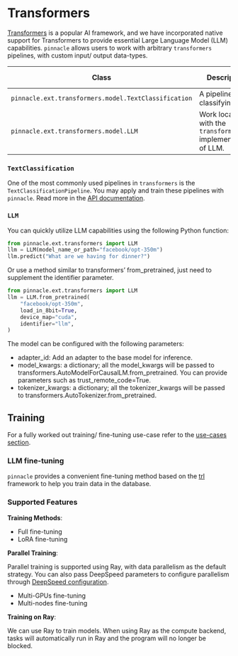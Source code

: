 # Transformers

[Transformers](https://huggingface.co/docs/transformers/index) is a popular AI framework, and we have incorporated native support for Transformers to provide essential Large Language Model (LLM) capabilities.
`pinnacle` allows users to work with arbitrary `transformers` pipelines, with custom input/ output data-types.

| Class | Description | GitHub | API-docs |
| --- | --- | --- | --- |
| `pinnacle.ext.transformers.model.TextClassification` | A pipeline for classifying text. | [Code](https://github.com/pinnacle/pinnacle/blob/main/pinnacle/transformers/model.py) | [Docs](/docs/api/ext/transformers/model#textclassificationpipeline) |
| `pinnacle.ext.transformers.model.LLM` | Work locally with the `transformers` implementations of LLM. | [Code](https://github.com/pinnacle/pinnacle/blob/main/pinnacle/ext/transformers/model.py) | [Docs](/docs/api/ext/transformers/model#llm) |


### `TextClassification`

One of the most commonly used pipelines in `transformers` is the `TextClassificationPipeline`.
You may apply and train these pipelines with `pinnacle`.
Read more in the [API documentation](/docs/api/ext/transformers/model#textclassificationpipeline).


### `LLM`

You can quickly utilize LLM capabilities using the following Python function:

```python
from pinnacle.ext.transformers import LLM
llm = LLM(model_name_or_path="facebook/opt-350m")
llm.predict("What are we having for dinner?")
```

Or use a method similar to transformers’ from_pretrained, just need to supplement the identifier parameter.

```python
from pinnacle.ext.transformers import LLM
llm = LLM.from_pretrained(
    "facebook/opt-350m", 
    load_in_8bit=True, 
    device_map="cuda", 
    identifier="llm",
)
```

The model can be configured with the following parameters:

- adapter_id: Add an adapter to the base model for inference.
- model_kwargs: a dictionary; all the model_kwargs will be passed to transformers.AutoModelForCausalLM.from_pretrained. You can provide parameters such as trust_remote_code=True.
- tokenizer_kwargs: a dictionary; all the tokenizer_kwargs will be passed to transformers.AutoTokenizer.from_pretrained.

## Training

For a fully worked out training/ fine-tuning use-case refer to the [use-cases section](../use_cases/fine_tune_llm_on_database.md).

### LLM fine-tuning

`pinnacle` provides a convenient fine-tuning method based on the [trl](https://huggingface.co/docs/trl/index) framework to help you train data in the database.

### Supported Features

**Training Methods**:

- Full fine-tuning
- LoRA fine-tuning

**Parallel Training**:

Parallel training is supported using Ray, with data parallelism as the default strategy. You can also pass DeepSpeed parameters to configure parallelism through [DeepSpeed configuration](https://huggingface.co/docs/transformers/main_classes/deepspeed#zero).

- Multi-GPUs fine-tuning
- Multi-nodes fine-tuning

**Training on Ray**:

We can use Ray to train models. When using Ray as the compute backend, tasks will automatically run in Ray and the program will no longer be blocked.
